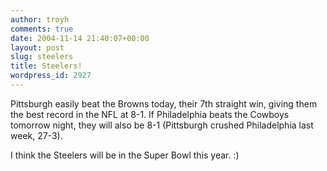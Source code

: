 ```yaml
---
author: troyh
comments: true
date: 2004-11-14 21:40:07+00:00
layout: post
slug: steelers
title: Steelers!
wordpress_id: 2927
---
```


Pittsburgh easily beat the Browns today, their 7th straight win, giving them the best record in the NFL at 8-1. If Philadelphia beats the Cowboys tomorrow night, they will also be 8-1 (Pittsburgh crushed Philadelphia last week, 27-3).

I think the Steelers will be in the Super Bowl this year. :)
